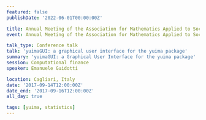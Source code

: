 ```yaml
---
featured: false
publishDate: '2022-06-01T00:00:00Z'

title: Annual Meeting of the Association for Mathematics Applied to Social and Economic Sciences (AMASES)
event: Annual Meeting of the Association for Mathematics Applied to Social and Economic Sciences

talk_type: Conference talk
talk: 'yuimaGUI: a graphical user interface for the yuima package'
summary: 'yuimaGUI: a Graphical User Interface for the yuima package'
session: Computational finance
speaker: Emanuele Guidotti

location: Cagliari, Italy
date: '2017-09-14T12:00:00Z'
date_end: '2017-09-16T12:00:00Z'
all_day: true

tags: [yuima, statistics]
---
```

